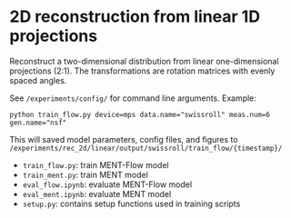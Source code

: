# 2D reconstruction from linear 1D projections

Reconstruct a two-dimensional distribution from linear one-dimensional projections (2:1). The transformations are rotation matrices with evenly spaced angles.

See `/experiments/config/` for command line arguments. Example:
```
python train_flow.py device=mps data.name="swissroll" meas.num=6 gen.name="nsf"
```
This will saved model parameters, config files, and figures to `/experiments/rec_2d/linear/output/swissroll/train_flow/{timestamp}/`


* `train_flow.py`: train MENT-Flow model 
* `train_ment.py`: train MENT model
* `eval_flow.ipynb`: evaluate MENT-Flow model
* `eval_ment.ipynb`: evaluate MENT model
* `setup.py`: contains setup functions used in training scripts
